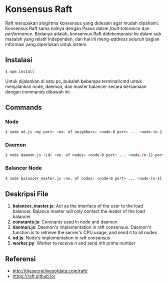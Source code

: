 # Konsensus Raft
Raft merupakan alogirtma konsensus yang didesain agar mudah dipahami. Konsensus Raft sama halnya dengan Paxos dalam *fault-tolerance* dan *performance*. Bedanya adalah, konsensus Raft didekomposisi ke dalam sub masalah yang relatif independen, dan hal ini meng-*address* seluruh bagian informasi yang diperlukan untuk sistem.

## Instalasi
```sh
$ npm install
```
Untuk dijalankan di satu pc, bukalah beberapa terminal/cmd untuk menjalankan node, daemon, dan master balancer secara bersamaan dengan commands dibawah ini.

## Commands
### Node
```sh
$ node nd.js <my port> <no. of neighbors> <node-0 port> ... <node-(n-1) port>
```
### Daemon
```sh
$ node daemon.js <id> <no. of nodes> <node-0 port> ... <node-(n-1) port>
```
### Balancer Node
```sh
$ node balancer_master.js <no. of nodes> <node-0 port> ... <node-(n-1) port>
```

## Deskripsi File
1. **balancer_master.js**: Act as the interface of the user to the load balancer. Balance master will only contact the leader of the load balancer
2. **constants.js**: Constants used in node and daemon
3. **daemon.js**: Daemon's implementation in raft consensus. Daemon's function is to retrieve the server's CPU usage, and send it to all nodes
4. **nd.js**: Node's implementation in raft consensus
5. **worker.py**: Worker to receive *n* and send *n*th prime number

## Referensi
- http://thesecretlivesofdata.com/raft/
- https://raft.github.io/
